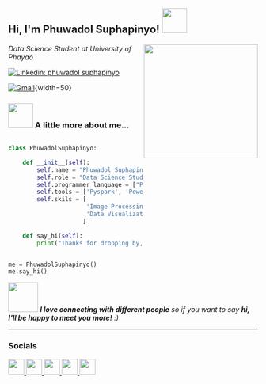 <h2> Hi, I'm Phuwadol Suphapinyo! <img src="https://media.giphy.com/media/mGcNjsfWAjY5AEZNw6/giphy.gif" width="50"></h2>
<img align='right' src="[https://giphy.com/gifs/inspiration-idea-eureka-WOBagRT66RcgEvaTxE/fullscreen]" width="230">
<p><em>Data Science Student at University of Phayao 
  
</em></p>

[![Linkedin: phuwadol suphapinyo](https://img.shields.io/badge/-phuwadolsuphapinyo-blue?style=flat-square&logo=Linkedin&logoColor=white&link=https://www.linkedin.com/in/phuwadolsuphapinyo/)](https://www.linkedin.com/in/phuwadol-suphapinyo-487ba3288/)


[![Gmail](https://upload.wikimedia.org/wikipedia/commons/thumb/7/7e/Gmail_icon_%282020%29.svg/2560px-Gmail_icon_%282020%29.svg.png)](mailto:phuwadol1909@gmail.com){width=50}



### <img src="https://media.giphy.com/media/VgCDAzcKvsR6OM0uWg/giphy.gif" width="50"> A little more about me...  

```python

class PhuwadolSuphapinyo:

    def __init__(self):
        self.name = "Phuwadol Suphapinyo"
        self.role = "Data Science Student"
        self.programmer_language = ["Python", "SQL", "R"]
        self.tools = ['Pyspark', 'Power BI', 'RapidMiner', 'Azure', 'AWS']
        self.skils = [
                      'Image Processing', 'Sentiment Analysis', 'Machine Learning', 'Deep Learning',
                      'Data Visualization', 'Data Cleansing', 'Database', 'ETL', 'Cloud Computing'
                     ]

    def say_hi(self):
        print("Thanks for dropping by, hope you find some of my work interesting.")


me = PhuwadolSuphapinyo()
me.say_hi()

```

<img src="![image](https://github.com/Dolphuwadol/Myprofile/assets/121854744/d682ff80-f59f-4968-b565-59f03a51daf1)
" width="60"> <em><b>I love connecting with different people</b> so if you want to say <b>hi, I'll be happy to meet you more!</b> :)</em>

---
### Socials

<p align="left"> <a href="https://discord.com/users/d.p9672" target="_blank" rel="noreferrer"> <picture> <source media="(prefers-color-scheme: dark)" srcset="undefined" /> <source media="(prefers-color-scheme: light)" srcset="https://raw.githubusercontent.com/danielcranney/readme-generator/main/public/icons/socials/discord.svg" /> <img src="https://raw.githubusercontent.com/danielcranney/readme-generator/main/public/icons/socials/discord.svg" width="32" height="32" /> </picture> </a> <a href="https://www.facebook.com/dol.phuwadol3/" target="_blank" rel="noreferrer"> <picture> <source media="(prefers-color-scheme: dark)" srcset="https://raw.githubusercontent.com/danielcranney/readme-generator/main/public/icons/socials/facebook-dark.svg" /> <source media="(prefers-color-scheme: light)" srcset="https://raw.githubusercontent.com/danielcranney/readme-generator/main/public/icons/socials/facebook.svg" /> <img src="https://raw.githubusercontent.com/danielcranney/readme-generator/main/public/icons/socials/facebook.svg" width="32" height="32" /> </picture> </a> <a href="https://www.github.com/Dolphuwadol" target="_blank" rel="noreferrer"> <picture> <source media="(prefers-color-scheme: dark)" srcset="https://raw.githubusercontent.com/danielcranney/readme-generator/main/public/icons/socials/github-dark.svg" /> <source media="(prefers-color-scheme: light)" srcset="https://raw.githubusercontent.com/danielcranney/readme-generator/main/public/icons/socials/github.svg" /> <img src="https://raw.githubusercontent.com/danielcranney/readme-generator/main/public/icons/socials/github.svg" width="32" height="32" /> </picture> </a> <a href="http://www.instagram.com/dol.phuwadol/" target="_blank" rel="noreferrer"> <picture> <source media="(prefers-color-scheme: dark)" srcset="undefined" /> <source media="(prefers-color-scheme: light)" srcset="https://raw.githubusercontent.com/danielcranney/readme-generator/main/public/icons/socials/instagram.svg" /> <img src="https://raw.githubusercontent.com/danielcranney/readme-generator/main/public/icons/socials/instagram.svg" width="32" height="32" /> </picture> </a> <a href="https://www.linkedin.com/in/phuwadol-suphapinyo-487ba3288/" target="_blank" rel="noreferrer"> <picture> <source media="(prefers-color-scheme: dark)" srcset="https://raw.githubusercontent.com/danielcranney/readme-generator/main/public/icons/socials/linkedin-dark.svg" /> <source media="(prefers-color-scheme: light)" srcset="https://raw.githubusercontent.com/danielcranney/readme-generator/main/public/icons/socials/linkedin.svg" /> <img src="https://raw.githubusercontent.com/danielcranney/readme-generator/main/public/icons/socials/linkedin.svg" width="32" height="32" /> </picture> </a></p>
